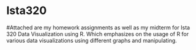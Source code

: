 # Ista320

#Attached are my homework assignments as well as my midterm for Ista 320 Data Visualization using R. Which emphasizes on the usage of R for various data visualizations using different graphs and manipulating. 
